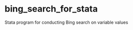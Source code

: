 bing_search_for_stata
=====================

Stata program for conducting Bing search on variable values
